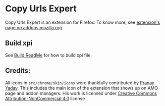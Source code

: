 # Copy Urls Expert

Copy Urls Expert is an extension for Firefox. To know more, see [extension's page on addons.mozilla.org](https://addons.mozilla.org/firefox/addon/copy-urls-expert/).


## Build xpi

See [Build ReadMe](https://github.com/kashiif/copy-urls-expert/blob/master/build-readme.md) for how to build xpi file.

## Credits:

All icons in `src/chrome/skin/icons` were thankfully contributed by [Pranay Yadav](mailto:pranay6481@gmail.com). This includes the main icon of the extension that shows up on AMO page and addon managers. His work is licensed under [Creative Commons Attribution-NonCommercial 4.0](http://creativecommons.org/licenses/by-nc/4.0/) license